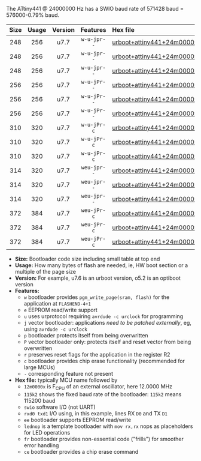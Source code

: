 The ATtiny441 @ 24000000 Hz has a SWIO baud rate of 571428 baud = 576000-0.79% baud.

|Size|Usage|Version|Features|Hex file|
|:-:|:-:|:-:|:-:|:--|
|248|256|u7.7|`w-u-jpr--`|[urboot+attiny441+24m0000x++576k0_swio_rxa2_txa1_lednop.hex](https://raw.githubusercontent.com/stefanrueger/urboot.hex/main/mcus/attiny441/external_oscillator/fcpu+24m0000_Hz/br++576k0_bps/urboot+attiny441+24m0000x++576k0_swio_rxa2_txa1_lednop.hex)|
|248|256|u7.7|`w-u-jpr--`|[urboot+attiny441+24m0000x++576k0_swio_rxa4_txa5_lednop.hex](https://raw.githubusercontent.com/stefanrueger/urboot.hex/main/mcus/attiny441/external_oscillator/fcpu+24m0000_Hz/br++576k0_bps/urboot+attiny441+24m0000x++576k0_swio_rxa4_txa5_lednop.hex)|
|248|256|u7.7|`w-u-jpr--`|[urboot+attiny441+24m0000x++576k0_swio_rxb2_txa7_lednop.hex](https://raw.githubusercontent.com/stefanrueger/urboot.hex/main/mcus/attiny441/external_oscillator/fcpu+24m0000_Hz/br++576k0_bps/urboot+attiny441+24m0000x++576k0_swio_rxb2_txa7_lednop.hex)|
|256|256|u7.7|`w-u-jPr--`|[urboot+attiny441+24m0000x++576k0_swio_rxa2_txa1.hex](https://raw.githubusercontent.com/stefanrueger/urboot.hex/main/mcus/attiny441/external_oscillator/fcpu+24m0000_Hz/br++576k0_bps/urboot+attiny441+24m0000x++576k0_swio_rxa2_txa1.hex)|
|256|256|u7.7|`w-u-jPr--`|[urboot+attiny441+24m0000x++576k0_swio_rxa4_txa5.hex](https://raw.githubusercontent.com/stefanrueger/urboot.hex/main/mcus/attiny441/external_oscillator/fcpu+24m0000_Hz/br++576k0_bps/urboot+attiny441+24m0000x++576k0_swio_rxa4_txa5.hex)|
|256|256|u7.7|`w-u-jPr--`|[urboot+attiny441+24m0000x++576k0_swio_rxb2_txa7.hex](https://raw.githubusercontent.com/stefanrueger/urboot.hex/main/mcus/attiny441/external_oscillator/fcpu+24m0000_Hz/br++576k0_bps/urboot+attiny441+24m0000x++576k0_swio_rxb2_txa7.hex)|
|310|320|u7.7|`w-u-jPr-c`|[urboot+attiny441+24m0000x++576k0_swio_rxa2_txa1_lednop_fr_ce.hex](https://raw.githubusercontent.com/stefanrueger/urboot.hex/main/mcus/attiny441/external_oscillator/fcpu+24m0000_Hz/br++576k0_bps/urboot+attiny441+24m0000x++576k0_swio_rxa2_txa1_lednop_fr_ce.hex)|
|310|320|u7.7|`w-u-jPr-c`|[urboot+attiny441+24m0000x++576k0_swio_rxa4_txa5_lednop_fr_ce.hex](https://raw.githubusercontent.com/stefanrueger/urboot.hex/main/mcus/attiny441/external_oscillator/fcpu+24m0000_Hz/br++576k0_bps/urboot+attiny441+24m0000x++576k0_swio_rxa4_txa5_lednop_fr_ce.hex)|
|310|320|u7.7|`w-u-jPr-c`|[urboot+attiny441+24m0000x++576k0_swio_rxb2_txa7_lednop_fr_ce.hex](https://raw.githubusercontent.com/stefanrueger/urboot.hex/main/mcus/attiny441/external_oscillator/fcpu+24m0000_Hz/br++576k0_bps/urboot+attiny441+24m0000x++576k0_swio_rxb2_txa7_lednop_fr_ce.hex)|
|314|320|u7.7|`weu-jpr--`|[urboot+attiny441+24m0000x++576k0_swio_rxa2_txa1_ee_lednop.hex](https://raw.githubusercontent.com/stefanrueger/urboot.hex/main/mcus/attiny441/external_oscillator/fcpu+24m0000_Hz/br++576k0_bps/urboot+attiny441+24m0000x++576k0_swio_rxa2_txa1_ee_lednop.hex)|
|314|320|u7.7|`weu-jpr--`|[urboot+attiny441+24m0000x++576k0_swio_rxa4_txa5_ee_lednop.hex](https://raw.githubusercontent.com/stefanrueger/urboot.hex/main/mcus/attiny441/external_oscillator/fcpu+24m0000_Hz/br++576k0_bps/urboot+attiny441+24m0000x++576k0_swio_rxa4_txa5_ee_lednop.hex)|
|314|320|u7.7|`weu-jpr--`|[urboot+attiny441+24m0000x++576k0_swio_rxb2_txa7_ee_lednop.hex](https://raw.githubusercontent.com/stefanrueger/urboot.hex/main/mcus/attiny441/external_oscillator/fcpu+24m0000_Hz/br++576k0_bps/urboot+attiny441+24m0000x++576k0_swio_rxb2_txa7_ee_lednop.hex)|
|372|384|u7.7|`weu-jPr-c`|[urboot+attiny441+24m0000x++576k0_swio_rxa2_txa1_ee_lednop_fr_ce.hex](https://raw.githubusercontent.com/stefanrueger/urboot.hex/main/mcus/attiny441/external_oscillator/fcpu+24m0000_Hz/br++576k0_bps/urboot+attiny441+24m0000x++576k0_swio_rxa2_txa1_ee_lednop_fr_ce.hex)|
|372|384|u7.7|`weu-jPr-c`|[urboot+attiny441+24m0000x++576k0_swio_rxa4_txa5_ee_lednop_fr_ce.hex](https://raw.githubusercontent.com/stefanrueger/urboot.hex/main/mcus/attiny441/external_oscillator/fcpu+24m0000_Hz/br++576k0_bps/urboot+attiny441+24m0000x++576k0_swio_rxa4_txa5_ee_lednop_fr_ce.hex)|
|372|384|u7.7|`weu-jPr-c`|[urboot+attiny441+24m0000x++576k0_swio_rxb2_txa7_ee_lednop_fr_ce.hex](https://raw.githubusercontent.com/stefanrueger/urboot.hex/main/mcus/attiny441/external_oscillator/fcpu+24m0000_Hz/br++576k0_bps/urboot+attiny441+24m0000x++576k0_swio_rxb2_txa7_ee_lednop_fr_ce.hex)|

- **Size:** Bootloader code size including small table at top end
- **Usage:** How many bytes of flash are needed, ie, HW boot section or a multiple of the page size
- **Version:** For example, u7.6 is an urboot version, o5.2 is an optiboot version
- **Features:**
  + `w` bootloader provides `pgm_write_page(sram, flash)` for the application at `FLASHEND-4+1`
  + `e` EEPROM read/write support
  + `u` uses urprotocol requiring `avrdude -c urclock` for programming
  + `j` vector bootloader: applications *need to be patched externally*, eg, using `avrdude -c urclock`
  + `p` bootloader protects itself from being overwritten
  + `P` vector bootloader only: protects itself and reset vector from being overwritten
  + `r` preserves reset flags for the application in the register R2
  + `c` bootloader provides chip erase functionality (recommended for large MCUs)
  + `-` corresponding feature not present
- **Hex file:** typically MCU name followed by
  + `12m0000x` is F<sub>CPU</sub> of an external oscillator, here 12.0000 MHz
  + `115k2` shows the fixed baud rate of the bootloader: `115k2` means 115200 baud
  + `swio` software I/O (not UART)
  + `rxd0 txd1` I/O using, in this example, lines RX `D0` and TX `D1`
  + `ee` bootloader supports EEPROM read/write
  + `lednop` is a template bootloader with `mov rx,rx` nops as placeholders for LED operations
  + `fr` bootloader provides non-essential code ("frills") for smoother error handling
  + `ce` bootloader provides a chip erase command
